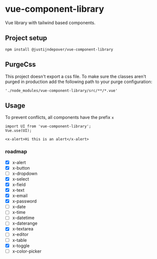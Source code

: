 # vue-component-library

Vue library with tailwind based components.

## Project setup

```
npm install @justijndepover/vue-component-library
```

## PurgeCss

This project doesn't export a css file. To make sure the classes aren't purged in production add the following path to your purge configuration:
```
'./node_modules/vue-component-library/src/**/*.vue'
```

## Usage

To prevent conflicts, all components have the prefix `x`

```vue
import UI from 'vue-component-library';
Vue.use(UI);

<x-alert>Hi this is an alert</x-alert>
```

### roadmap

-   [x] x-alert
-   [x] x-button
-   [ ] x-dropdown
-   [x] x-select
-   [x] x-field
-   [x] x-text
-   [x] x-email
-   [x] x-password
-   [ ] x-date
-   [ ] x-time
-   [ ] x-datetime
-   [ ] x-daterange
-   [x] x-textarea
-   [ ] x-editor
-   [ ] x-table
-   [x] x-toggle
-   [ ] x-color-picker
